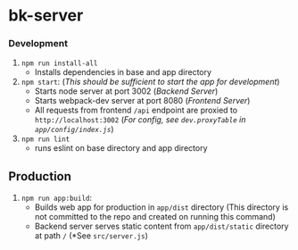 # bk-server

### Development
1. `npm run install-all`
    * Installs dependencies in base and app directory
2. `npm start`: (*This should be sufficient to start the app for development*)
    * Starts node server at port 3002 (*Backend Server*)
    * Starts webpack-dev server at port 8080 (*Frontend Server*)
    * All requests from frontend `/api` endpoint are proxied to `http://localhost:3002` (*For config, see `dev.proxyTable` in `app/config/index.js`*)
3. `npm run lint`
    * runs eslint on base directory and app directory

## Production
1. `npm run app:build`:
    * Builds web app for production in `app/dist` directory (This directory is not committed to the repo and created on running this command)
    * Backend server serves static content from `app/dist/static` directory at path `/` (*See `src/server.js`)